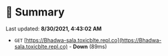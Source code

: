 # 📖 Summary
Last updated: **8/30/2021, 4:43:02 AM**

- `GET` [https://Bhadwa-sala.toxicblte.repl.co](https://Bhadwa-sala.toxicblte.repl.co) - **Down** (89ms)
